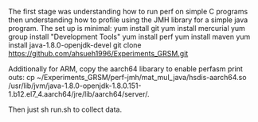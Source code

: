 The first stage was understanding how to run perf on simple C programs then understanding how to profile using the JMH library for a simple java program. The set up is minimal:
 	yum install git
	yum install mercurial
	yum group install "Development Tools"
	yum install perf
	yum install maven
	yum install java-1.8.0-openjdk-devel
  git clone https://github.com/ahsueh1996/Experiments_GRSM.git
  
Additionally for ARM, copy the aarch64 libarary to enable perfasm print outs:
	cp ~/Experiments_GRSM/perf-jmh/mat_mul_java/hsdis-aarch64.so /usr/lib/jvm/java-1.8.0-openjdk-1.8.0.151-1.b12.el7_4.aarch64/jre/lib/aarch64/server/.
  
Then just sh run.sh to collect data.
